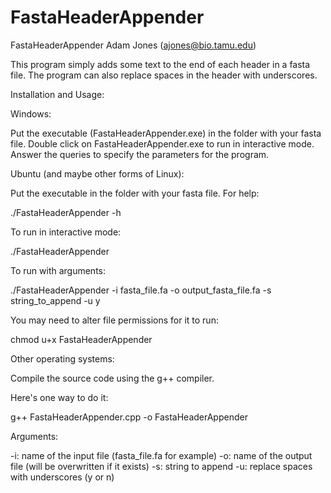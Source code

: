 # FastaHeaderAppender
FastaHeaderAppender
Adam Jones (ajones@bio.tamu.edu)

This program simply adds some text to the end of each header in
a fasta file.  The program can also replace spaces in the header
with underscores.


Installation and Usage:


Windows: 

Put the executable (FastaHeaderAppender.exe) in the folder with 
your fasta file.  Double click on FastaHeaderAppender.exe to run
in interactive mode.  Answer the queries to specify the parameters
for the program.


Ubuntu (and maybe other forms of Linux):

Put the executable in the folder with your fasta file.  For help:

./FastaHeaderAppender -h

To run in interactive mode:

./FastaHeaderAppender

To run with arguments:

./FastaHeaderAppender -i fasta_file.fa -o output_fasta_file.fa -s string_to_append -u y

You may need to alter file permissions for it to run:

chmod u+x FastaHeaderAppender



Other operating systems:

Compile the source code using the g++ compiler.

Here's one way to do it:

g++ FastaHeaderAppender.cpp -o FastaHeaderAppender


Arguments:

-i:	name of the input file (fasta_file.fa for example)
-o:	name of the output file (will be overwritten if it exists)
-s:	string to append
-u:	replace spaces with underscores (y or n)

